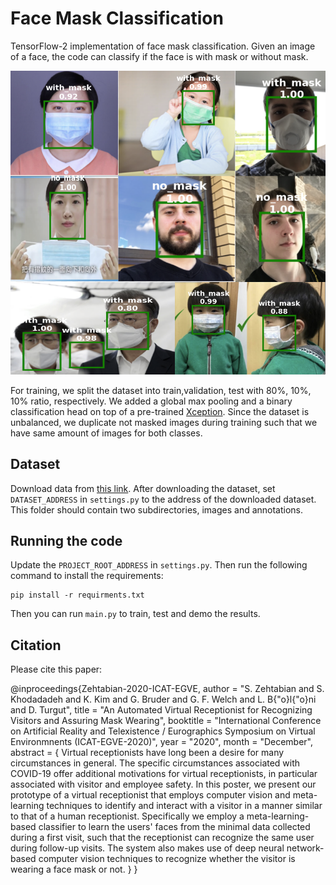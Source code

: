 # Face Mask Classification

TensorFlow-2 implementation of face mask classification. 
Given an image of a face, the code can classify if the face is with mask or without mask.

![Sample image info](./readme_images/samples_from_dataset.png)

For training, we split the dataset into train,validation, test 
with 80%, 10%, 10% ratio, respectively.
We added a global max pooling and a binary classification 
head on top of a pre-trained
[Xception](https://arxiv.org/abs/1610.02357).
Since the dataset is unbalanced, we duplicate not masked images
during training 
such that we have same amount of images for both classes.

## Dataset
Download data from [this link](https://www.kaggle.com/andrewmvd/face-mask-detection).
After downloading the dataset, set `DATASET_ADDRESS` in `settings.py` to the address of the downloaded dataset.
This folder should contain two subdirectories, images and annotations.

## Running the code
Update the `PROJECT_ROOT_ADDRESS` in `settings.py`.
Then run the following command to install the requirements:

```
pip install -r requirments.txt
```

Then you can run `main.py` to train, test and demo the results.

## Citation
Please cite this paper:

@inproceedings{Zehtabian-2020-ICAT-EGVE,
   author = "S. Zehtabian and S. Khodadadeh and K. Kim and G. Bruder and G. F. Welch and L. B{\"o}l{\"o}ni and D. Turgut",
   title = "An Automated Virtual Receptionist for Recognizing Visitors and Assuring Mask Wearing",
   booktitle = "International Conference on Artificial Reality and Telexistence / Eurographics Symposium on Virtual Environmnents (ICAT-EGVE-2020)",
   year = "2020",
   month = "December",
   abstract = {
    Virtual receptionists have long been a desire for many circumstances in general. The specific circumstances associated with COVID-19 offer additional     motivations for virtual receptionists, in particular associated with visitor and employee safety.
    In this poster, we present our prototype of a virtual receptionist that employs computer vision and meta-learning techniques to identify and interact with a visitor in a manner similar to that of a human receptionist.
    Specifically we employ a meta-learning-based classifier to learn the users' faces from the minimal data collected during a first visit, such that the receptionist can recognize the same user during follow-up visits. The system also makes use of deep neural network-based computer vision techniques to recognize whether the visitor is wearing a face mask or not.
   }
} 

